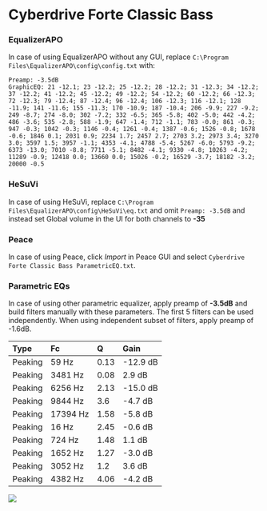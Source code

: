 # Cyberdrive Forte Classic Bass

### EqualizerAPO
In case of using EqualizerAPO without any GUI, replace `C:\Program Files\EqualizerAPO\config\config.txt`
with:
```
Preamp: -3.5dB
GraphicEQ: 21 -12.1; 23 -12.2; 25 -12.2; 28 -12.2; 31 -12.3; 34 -12.2; 37 -12.2; 41 -12.2; 45 -12.2; 49 -12.2; 54 -12.2; 60 -12.2; 66 -12.3; 72 -12.3; 79 -12.4; 87 -12.4; 96 -12.4; 106 -12.3; 116 -12.1; 128 -11.9; 141 -11.6; 155 -11.3; 170 -10.9; 187 -10.4; 206 -9.9; 227 -9.2; 249 -8.7; 274 -8.0; 302 -7.2; 332 -6.5; 365 -5.8; 402 -5.0; 442 -4.2; 486 -3.6; 535 -2.8; 588 -1.9; 647 -1.4; 712 -1.1; 783 -0.0; 861 -0.3; 947 -0.3; 1042 -0.3; 1146 -0.4; 1261 -0.4; 1387 -0.6; 1526 -0.8; 1678 -0.6; 1846 0.1; 2031 0.9; 2234 1.7; 2457 2.7; 2703 3.2; 2973 3.4; 3270 3.0; 3597 1.5; 3957 -1.1; 4353 -4.1; 4788 -5.4; 5267 -6.0; 5793 -9.2; 6373 -13.0; 7010 -8.8; 7711 -5.1; 8482 -4.1; 9330 -4.8; 10263 -4.2; 11289 -0.9; 12418 0.0; 13660 0.0; 15026 -0.2; 16529 -3.7; 18182 -3.2; 20000 -0.5
```

### HeSuVi
In case of using HeSuVi, replace `C:\Program Files\EqualizerAPO\config\HeSuVi\eq.txt` and omit `Preamp:
-3.5dB` and instead set Global volume in the UI for both channels to **-35**

### Peace
In case of using Peace, click *Import* in Peace GUI and select `Cyberdrive Forte Classic Bass ParametricEQ.txt`.

### Parametric EQs
In case of using other parametric equalizer, apply preamp of **-3.5dB** and build filters manually
with these parameters. The first 5 filters can be used independently.
When using independent subset of filters, apply preamp of -1.6dB.

| Type    | Fc       |    Q | Gain     |
|:--------|:---------|:-----|:---------|
| Peaking | 59 Hz    | 0.13 | -12.9 dB |
| Peaking | 3481 Hz  | 0.08 | 2.9 dB   |
| Peaking | 6256 Hz  | 2.13 | -15.0 dB |
| Peaking | 9844 Hz  | 3.6  | -4.7 dB  |
| Peaking | 17394 Hz | 1.58 | -5.8 dB  |
| Peaking | 16 Hz    | 2.45 | -0.6 dB  |
| Peaking | 724 Hz   | 1.48 | 1.1 dB   |
| Peaking | 1652 Hz  | 1.27 | -3.0 dB  |
| Peaking | 3052 Hz  | 1.2  | 3.6 dB   |
| Peaking | 4382 Hz  | 4.06 | -4.2 dB  |

![](https://raw.githubusercontent.com/jaakkopasanen/AutoEq/master/results/innerfidelity/sbaf-serious/Cyberdrive%20Forte%20Classic%20Bass/Cyberdrive%20Forte%20Classic%20Bass.png)